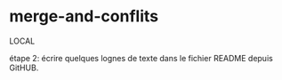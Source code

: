 # merge-and-conflits
LOCAL

étape 2: écrire quelques lognes de texte dans le fichier README depuis GitHUB.
